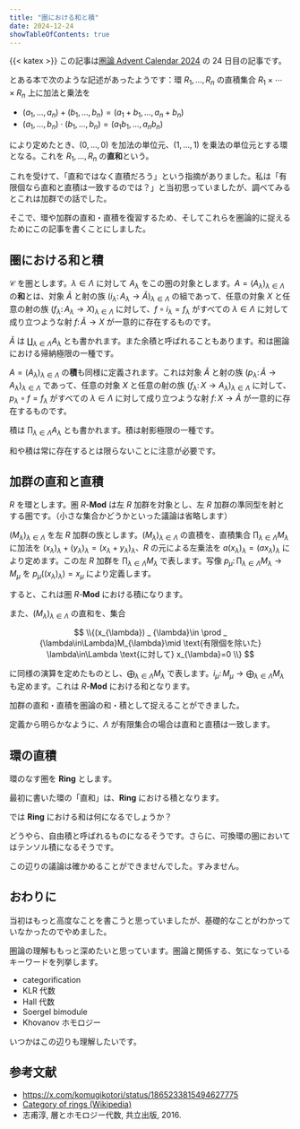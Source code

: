 ```yaml
---
title: "圏における和と積"
date: 2024-12-24
showTableOfContents: true
---
```


{{< katex >}}
この記事は[圏論 Advent Calendar 2024](https://adventar.org/calendars/10265) の 24 日目の記事です。

とある本で次のような記述があったようです：環 $R_1,\ldots,R_n$ の直積集合 $R_1\times\cdots\times R_n$ 上に加法と乗法を

- $(a_1,\ldots,a_n)+(b_1,\ldots,b_n)=(a_1+b_1,\ldots,a_n+b_n)$
- $(a_1,\ldots,b_n)\cdot (b_1,\ldots,b_n)=(a_1b_1,\ldots,a_nb_n)$

により定めたとき、$(0,\ldots,0)$ を加法の単位元、$(1,\ldots,1)$ を乗法の単位元とする環となる。これを $R_1,\ldots,R_n$ の**直和**という。

これを受けて、「直和ではなく直積だろう」という指摘がありました。私は「有限個なら直和と直積は一致するのでは？」と当初思っていましたが、調べてみるとこれは加群での話でした。

そこで、環や加群の直和・直積を復習するため、そしてこれらを圏論的に捉えるためにこの記事を書くことにしました。

## 圏における和と積

$\mathcal{C}$ を圏とします。$\lambda\in\Lambda$ に対して $A _ {\lambda}$ をこの圏の対象とします。$A=(A_{\lambda}) _ {\lambda\in\Lambda}$ の**和**とは、対象 $\widetilde{A}$ と射の族 $(i _ {\lambda}\colon A _ {\lambda}\to\widetilde{A}) _ {\lambda\in\Lambda}$ の組であって、任意の対象 $X$ と任意の射の族 $(f_{\lambda}\colon A_{\lambda}\to X) _ {\lambda\in\Lambda}$ に対して、$f\circ i_{\lambda}=f_{\lambda}$ がすべての $\lambda\in\Lambda$ に対して成り立つような射 $f\colon \widetilde{A}\to X$ が一意的に存在するものです。

$\widetilde{A}$ は $\coprod_{\lambda\in\Lambda}A_{\lambda}$ とも書かれます。また余積と呼ばれることもあります。和は圏論における帰納極限の一種です。

$A=(A_{\lambda}) _ {\lambda\in\Lambda}$ の**積**も同様に定義されます。これは対象 $\widetilde{A}$ と射の族 $(p_{\lambda}\colon \widetilde{A}\to A_{\lambda}) _ {\lambda\in\Lambda}$ であって、任意の対象 $X$ と任意の射の族 $(f_{\lambda}\colon X\to A_{\lambda}) _ {\lambda\in\Lambda}$ に対して、$p_{\lambda}\circ f=f_{\lambda}$ がすべての $\lambda\in\Lambda$ に対して成り立つような射 $f\colon X\to \widetilde{A}$ が一意的に存在するものです。

積は $\prod_{\lambda\in\Lambda}A_{\lambda}$ とも書かれます。積は射影極限の一種です。

和や積は常に存在するとは限らないことに注意が必要です。

## 加群の直和と直積

$R$ を環とします。圏 $R$-$\mathbf{Mod}$ は左 $R$ 加群を対象とし、左 $R$ 加群の準同型を射とする圏です。（小さな集合かどうかといった議論は省略します）

$(M_{\lambda}) _ {\lambda\in\Lambda}$ を左 $R$ 加群の族とします。$(M_{\lambda}) _ {\lambda\in\Lambda}$ の直積を、直積集合 $\prod _ {\lambda\in\Lambda}M_{\lambda}$ に加法を $(x_{\lambda}) _ {\lambda}+(y_{\lambda}) _ {\lambda}=(x_{\lambda}+y_{\lambda}) _ {\lambda}$、$R$ の元による左乗法を $a(x_{\lambda}) _ {\lambda}=(ax_{\lambda}) _ {\lambda}$ により定めます。この左 $R$ 加群を $\prod _ {\lambda\in\Lambda}M _ {\lambda}$ で表します。写像 $p_{\mu}\colon \prod _ {\lambda\in\Lambda}M_{\lambda}\to M_{\mu}$ を $p_{\mu}((x_{\lambda}) _ {\lambda})=x_{\mu}$ により定義します。

すると、これは圏 $R$-$\mathbf{Mod}$ における積になります。

また、$(M_{\lambda})_{\lambda\in\Lambda}$ の直和を、集合

$$
\\{(x_{\lambda}) _ {\lambda}\in \prod _ {\lambda\in\Lambda}M_{\lambda}\mid \text{有限個を除いた} \lambda\in\Lambda \text{に対して} x_{\lambda}=0 \\}
$$

に同様の演算を定めたものとし、$\bigoplus_{\lambda\in\Lambda}M_{\lambda}$ で表します。$i_{\mu}\colon M_{\mu}\to \bigoplus_{\lambda\in\Lambda}M_{\lambda}$ も定めます。これは $R$-$\mathbf{Mod}$ における和となります。

加群の直和・直積を圏論の和・積として捉えることができました。

定義から明らかなように、$\Lambda$ が有限集合の場合は直和と直積は一致します。

## 環の直積

環のなす圏を $\mathbf{Ring}$ とします。

最初に書いた環の「直和」は、$\mathbf{Ring}$ における積となります。

では $\mathbf{Ring}$ における和は何になるでしょうか？

どうやら、自由積と呼ばれるものになるそうです。さらに、可換環の圏においてはテンソル積になるそうです。

この辺りの議論は確かめることができませんでした。すみません。

## おわりに

当初はもっと高度なことを書こうと思っていましたが、基礎的なことがわかっていなかったのでやめました。

圏論の理解ももっと深めたいと思っています。圏論と関係する、気になっているキーワードを列挙します。

- categorification
- KLR 代数
- Hall 代数
- Soergel bimodule
- Khovanov ホモロジー

いつかはこの辺りも理解したいです。

## 参考文献

- https://x.com/komugikotori/status/1865233815494627775
- [Category of rings (Wikipedia)](https://en.wikipedia.org/wiki/Category_of_rings)
- 志甫淳, 層とホモロジー代数, 共立出版, 2016.